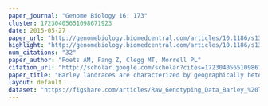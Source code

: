 ```yaml
---
paper_journal: "Genome Biology 16: 173"
cluster: 17230405651098671923
date: 2015-05-27
paper_url: "http://genomebiology.biomedcentral.com/articles/10.1186/s13059-015-0712-3"
highlight: "http://genomebiology.biomedcentral.com/articles/10.1186/s13059-015-0743-9"
num_citations: "32"
paper_author: "Poets AM, Fang Z, Clegg MT, Morrell PL"
citation_url: "http://scholar.google.com/scholar?cites=17230405651098671923&as_sdt=5,24&sciodt=0,24&hl=en"
paper_title: "Barley landraces are characterized by geographically heterogeneous genomic origins"
layout: default
dataset: "https://figshare.com/articles/Raw_Genotyping_Data_Barley_%20landraces_are_characterized_by_geographically_hetero-%20geneous_genomic_origins/1468432"
---
```

